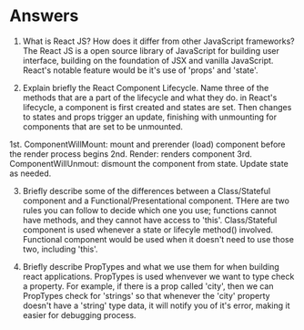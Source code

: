 # Answers

1. What is React JS? How does it differ from other JavaScript frameworks?
The React JS is a open source library of JavaScript for building user interface, building on the foundation of JSX and vanilla JavaScript. React's notable feature would be it's use of 'props' and 'state'. 

2. Explain briefly the React Component Lifecycle. Name three of the methods that are a part of the lifecycle and what they do.
in React's lifecycle, a component is first created and states are set. Then changes to states and props trigger an update, finishing with unmounting for components that are set to be unmounted.

1st. ComponentWillMount: mount and prerender (load) component before the render process begins
2nd. Render: renders component
3rd. ComponentWillUnmout: dismount the component from state. Update state as needed.

3. Briefly describe some of the differences between a Class/Stateful component and a Functional/Presentational component.
THere are two rules you can follow to decide which one you use; functions cannot have methods, and they cannot have access to 'this'.
Class/Stateful component is used whenever a state or lifecyle method() involved. Functional component would be used when it doesn't need to use those two, including 'this'.

4. Briefly describe PropTypes and what we use them for when building react applications.
PropTypes is used whenvever we want to type check a property. For example, if there is a prop called 'city', then we can PropTypes check for 'strings' so that whenever the 'city' property doesn't have a 'string' type data, it will notify you of it's error, making it easier for debugging process.
